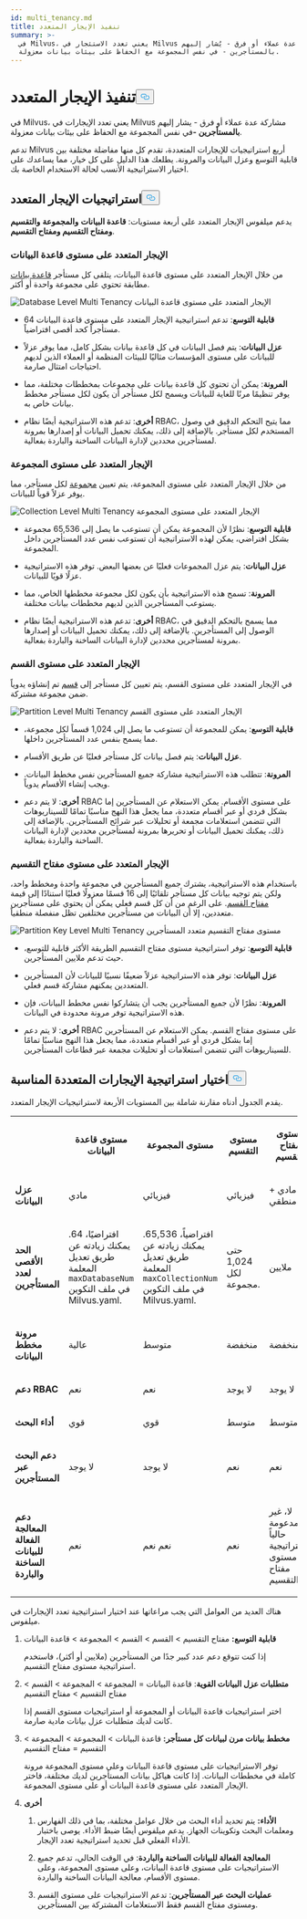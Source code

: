```yaml
---
id: multi_tenancy.md
title: تنفيذ الإيجار المتعدد
summary: >-
  في Milvus، يعني تعدد الاستئجار في Milvus مشاركة عدة عملاء أو فرق - يُشار إليهم
  بالمستأجرين - في نفس المجموعة مع الحفاظ على بيئات بيانات معزولة.
---
```

<h1 id="Implement-Multi-tenancy" class="common-anchor-header">تنفيذ الإيجار المتعدد<button data-href="#Implement-Multi-tenancy" class="anchor-icon" translate="no">
      <svg translate="no"
        aria-hidden="true"
        focusable="false"
        height="20"
        version="1.1"
        viewBox="0 0 16 16"
        width="16"
      >
        <path
          fill="#0092E4"
          fill-rule="evenodd"
          d="M4 9h1v1H4c-1.5 0-3-1.69-3-3.5S2.55 3 4 3h4c1.45 0 3 1.69 3 3.5 0 1.41-.91 2.72-2 3.25V8.59c.58-.45 1-1.27 1-2.09C10 5.22 8.98 4 8 4H4c-.98 0-2 1.22-2 2.5S3 9 4 9zm9-3h-1v1h1c1 0 2 1.22 2 2.5S13.98 12 13 12H9c-.98 0-2-1.22-2-2.5 0-.83.42-1.64 1-2.09V6.25c-1.09.53-2 1.84-2 3.25C6 11.31 7.55 13 9 13h4c1.45 0 3-1.69 3-3.5S14.5 6 13 6z"
        ></path>
      </svg>
    </button></h1><p>في Milvus، يعني تعدد الإيجارات في Milvus مشاركة عدة عملاء أو فرق - يشار إليهم <strong>بالمستأجرين -</strong>في نفس المجموعة مع الحفاظ على بيئات بيانات معزولة.</p>
<p>تدعم Milvus أربع استراتيجيات للإيجارات المتعددة، تقدم كل منها مفاضلة مختلفة بين قابلية التوسع وعزل البيانات والمرونة. يطلعك هذا الدليل على كل خيار، مما يساعدك على اختيار الاستراتيجية الأنسب لحالة الاستخدام الخاصة بك.</p>
<h2 id="Multi-tenancy-strategies" class="common-anchor-header">استراتيجيات الإيجار المتعدد<button data-href="#Multi-tenancy-strategies" class="anchor-icon" translate="no">
      <svg translate="no"
        aria-hidden="true"
        focusable="false"
        height="20"
        version="1.1"
        viewBox="0 0 16 16"
        width="16"
      >
        <path
          fill="#0092E4"
          fill-rule="evenodd"
          d="M4 9h1v1H4c-1.5 0-3-1.69-3-3.5S2.55 3 4 3h4c1.45 0 3 1.69 3 3.5 0 1.41-.91 2.72-2 3.25V8.59c.58-.45 1-1.27 1-2.09C10 5.22 8.98 4 8 4H4c-.98 0-2 1.22-2 2.5S3 9 4 9zm9-3h-1v1h1c1 0 2 1.22 2 2.5S13.98 12 13 12H9c-.98 0-2-1.22-2-2.5 0-.83.42-1.64 1-2.09V6.25c-1.09.53-2 1.84-2 3.25C6 11.31 7.55 13 9 13h4c1.45 0 3-1.69 3-3.5S14.5 6 13 6z"
        ></path>
      </svg>
    </button></h2><p>يدعم ميلفوس الإيجار المتعدد على أربعة مستويات: <strong>قاعدة البيانات</strong> <strong>والمجموعة</strong> <strong>والتقسيم</strong> <strong>ومفتاح التقسيم ومفتاح التقسيم</strong>.</p>
<h3 id="Database-level-multi-tenancy" class="common-anchor-header">الإيجار المتعدد على مستوى قاعدة البيانات</h3><p>من خلال الإيجار المتعدد على مستوى قاعدة البيانات، يتلقى كل مستأجر <a href="/docs/ar/manage_databases.md">قاعدة بيانات</a> مطابقة تحتوي على مجموعة واحدة أو أكثر.</p>
<p>
  
   <span class="img-wrapper"> <img translate="no" src="/docs/v2.6.x/assets/database-level-multi-tenancy.png" alt="Database Level Multi Tenancy" class="doc-image" id="database-level-multi-tenancy" />
   </span> <span class="img-wrapper"> <span>الإيجار المتعدد على مستوى قاعدة البيانات</span> </span></p>
<ul>
<li><p><strong>قابلية التوسع</strong>: تدعم استراتيجية الإيجار المتعدد على مستوى قاعدة البيانات 64 مستأجراً كحد أقصى افتراضياً.</p></li>
<li><p><strong>عزل البيانات</strong>: يتم فصل البيانات في كل قاعدة بيانات بشكل كامل، مما يوفر عزلاً للبيانات على مستوى المؤسسات مثاليًا للبيئات المنظمة أو العملاء الذين لديهم احتياجات امتثال صارمة.</p></li>
<li><p><strong>المرونة</strong>: يمكن أن تحتوي كل قاعدة بيانات على مجموعات بمخططات مختلفة، مما يوفر تنظيمًا مرنًا للغاية للبيانات ويسمح لكل مستأجر أن يكون لكل مستأجر مخطط بيانات خاص به.</p></li>
<li><p><strong>أخرى</strong>: تدعم هذه الاستراتيجية أيضًا نظام RBAC، مما يتيح التحكم الدقيق في وصول المستخدم لكل مستأجر. بالإضافة إلى ذلك، يمكنك تحميل البيانات أو إصدارها بمرونة لمستأجرين محددين لإدارة البيانات الساخنة والباردة بفعالية.</p></li>
</ul>
<h3 id="Collection-level-multi-tenancy" class="common-anchor-header">الإيجار المتعدد على مستوى المجموعة</h3><p>من خلال الإيجار المتعدد على مستوى المجموعة، يتم تعيين <a href="/docs/ar/manage-collections.md">مجموعة</a> لكل مستأجر، مما يوفر عزلاً قوياً للبيانات.</p>
<p>
  
   <span class="img-wrapper"> <img translate="no" src="/docs/v2.6.x/assets/collection-level-multi-tenancy.png" alt="Collection Level Multi Tenancy" class="doc-image" id="collection-level-multi-tenancy" />
   </span> <span class="img-wrapper"> <span>الإيجار المتعدد على مستوى المجموعة</span> </span></p>
<ul>
<li><p><strong>قابلية التوسع</strong>: نظرًا لأن المجموعة يمكن أن تستوعب ما يصل إلى 65,536 مجموعة بشكل افتراضي، يمكن لهذه الاستراتيجية أن تستوعب نفس عدد المستأجرين داخل المجموعة.</p></li>
<li><p><strong>عزل البيانات</strong>: يتم عزل المجموعات فعليًا عن بعضها البعض. توفر هذه الاستراتيجية عزلًا قويًا للبيانات.</p></li>
<li><p><strong>المرونة</strong>: تسمح هذه الاستراتيجية بأن يكون لكل مجموعة مخططها الخاص، مما يستوعب المستأجرين الذين لديهم مخططات بيانات مختلفة.</p></li>
<li><p><strong>أخرى</strong>: تدعم هذه الاستراتيجية أيضًا نظام RBAC، مما يسمح بالتحكم الدقيق في الوصول إلى المستأجرين. بالإضافة إلى ذلك، يمكنك تحميل البيانات أو إصدارها بمرونة لمستأجرين محددين لإدارة البيانات الساخنة والباردة بفعالية.</p></li>
</ul>
<h3 id="Partition-level-multi-tenancy" class="common-anchor-header">الإيجار المتعدد على مستوى القسم</h3><p>في الإيجار المتعدد على مستوى القسم، يتم تعيين كل مستأجر إلى <a href="/docs/ar/manage-partitions.md">قسم</a> تم إنشاؤه يدوياً ضمن مجموعة مشتركة.</p>
<p>
  
   <span class="img-wrapper"> <img translate="no" src="/docs/v2.6.x/assets/partition-level-multi-tenancy.png" alt="Partition Level Multi Tenancy" class="doc-image" id="partition-level-multi-tenancy" />
   </span> <span class="img-wrapper"> <span>الإيجار المتعدد على مستوى القسم</span> </span></p>
<ul>
<li><p><strong>قابلية التوسع</strong>: يمكن للمجموعة أن تستوعب ما يصل إلى 1,024 قسماً لكل مجموعة، مما يسمح بنفس عدد المستأجرين داخلها.</p></li>
<li><p><strong>عزل البيانات</strong>: يتم فصل بيانات كل مستأجر فعليًا عن طريق الأقسام.</p></li>
<li><p><strong>المرونة</strong>: تتطلب هذه الاستراتيجية مشاركة جميع المستأجرين نفس مخطط البيانات. ويجب إنشاء الأقسام يدوياً.</p></li>
<li><p><strong>أخرى</strong>: لا يتم دعم RBAC على مستوى الأقسام. يمكن الاستعلام عن المستأجرين إما بشكل فردي أو عبر أقسام متعددة، مما يجعل هذا النهج مناسبًا تمامًا للسيناريوهات التي تتضمن استعلامات مجمعة أو تحليلات عبر شرائح المستأجرين. بالإضافة إلى ذلك، يمكنك تحميل البيانات أو تحريرها بمرونة لمستأجرين محددين لإدارة البيانات الساخنة والباردة بفعالية.</p></li>
</ul>
<h3 id="Partition-key-level-multi-tenancy" class="common-anchor-header">الإيجار المتعدد على مستوى مفتاح التقسيم</h3><p>باستخدام هذه الاستراتيجية، يشترك جميع المستأجرين في مجموعة واحدة ومخطط واحد، ولكن يتم توجيه بيانات كل مستأجر تلقائيًا إلى 16 قسمًا معزولًا فعليًا استنادًا إلى قيمة <a href="/docs/ar/use-partition-key.md">مفتاح القسم</a>. على الرغم من أن كل قسم فعلي يمكن أن يحتوي على مستأجرين متعددين، إلا أن البيانات من مستأجرين مختلفين تظل منفصلة منطقياً.</p>
<p>
  
   <span class="img-wrapper"> <img translate="no" src="/docs/v2.6.x/assets/partition-key-level-multi-tenancy.png" alt="Partition Key Level Multi Tenancy" class="doc-image" id="partition-key-level-multi-tenancy" />
   </span> <span class="img-wrapper"> <span>مستوى مفتاح التقسيم متعدد المستأجرين</span> </span></p>
<ul>
<li><p><strong>قابلية التوسع</strong>: توفر استراتيجية مستوى مفتاح التقسيم الطريقة الأكثر قابلية للتوسع، حيث تدعم ملايين المستأجرين.</p></li>
<li><p><strong>عزل البيانات</strong>: توفر هذه الاستراتيجية عزلاً ضعيفًا نسبيًا للبيانات لأن المستأجرين المتعددين يمكنهم مشاركة قسم فعلي.</p></li>
<li><p><strong>المرونة</strong>: نظرًا لأن جميع المستأجرين يجب أن يتشاركوا نفس مخطط البيانات، فإن هذه الاستراتيجية توفر مرونة محدودة في البيانات.</p></li>
<li><p><strong>أخرى</strong>: لا يتم دعم RBAC على مستوى مفتاح القسم. يمكن الاستعلام عن المستأجرين إما بشكل فردي أو عبر أقسام متعددة، مما يجعل هذا النهج مناسبًا تمامًا للسيناريوهات التي تتضمن استعلامات أو تحليلات مجمعة عبر قطاعات المستأجرين.</p></li>
</ul>
<h2 id="Choosing-the-right-multi-tenancy-strategy" class="common-anchor-header">اختيار استراتيجية الإيجارات المتعددة المناسبة<button data-href="#Choosing-the-right-multi-tenancy-strategy" class="anchor-icon" translate="no">
      <svg translate="no"
        aria-hidden="true"
        focusable="false"
        height="20"
        version="1.1"
        viewBox="0 0 16 16"
        width="16"
      >
        <path
          fill="#0092E4"
          fill-rule="evenodd"
          d="M4 9h1v1H4c-1.5 0-3-1.69-3-3.5S2.55 3 4 3h4c1.45 0 3 1.69 3 3.5 0 1.41-.91 2.72-2 3.25V8.59c.58-.45 1-1.27 1-2.09C10 5.22 8.98 4 8 4H4c-.98 0-2 1.22-2 2.5S3 9 4 9zm9-3h-1v1h1c1 0 2 1.22 2 2.5S13.98 12 13 12H9c-.98 0-2-1.22-2-2.5 0-.83.42-1.64 1-2.09V6.25c-1.09.53-2 1.84-2 3.25C6 11.31 7.55 13 9 13h4c1.45 0 3-1.69 3-3.5S14.5 6 13 6z"
        ></path>
      </svg>
    </button></h2><p>يقدم الجدول أدناه مقارنة شاملة بين المستويات الأربعة لاستراتيجيات الإيجار المتعدد.</p>
<table>
   <tr>
     <th></th>
     <th><p><strong>مستوى قاعدة البيانات</strong></p></th>
     <th><p><strong>مستوى المجموعة</strong></p></th>
     <th><p><strong>مستوى التقسيم</strong></p></th>
     <th><p><strong>مستوى مفتاح التقسيم</strong></p></th>
   </tr>
   <tr>
     <td><p><strong>عزل البيانات</strong></p></td>
     <td><p>مادي</p></td>
     <td><p>فيزيائي</p></td>
     <td><p>فيزيائي</p></td>
     <td><p>مادي + منطقي</p></td>
   </tr>
   <tr>
     <td><p><strong>الحد الأقصى لعدد المستأجرين</strong></p></td>
     <td><p>افتراضيًا، 64. يمكنك زيادته عن طريق تعديل المعلمة <code translate="no">maxDatabaseNum</code> في ملف التكوين Milvus.yaml. </p></td>
     <td><p>افتراضياً، 65,536. يمكنك زيادته عن طريق تعديل المعلمة <code translate="no">maxCollectionNum</code> في ملف التكوين Milvus.yaml.</p></td>
     <td><p>حتى 1,024 لكل مجموعة. </p></td>
     <td><p>ملايين</p></td>
   </tr>
   <tr>
     <td><p><strong>مرونة مخطط البيانات</strong></p></td>
     <td><p>عالية</p></td>
     <td><p>متوسط</p></td>
     <td><p>منخفضة</p></td>
     <td><p>منخفضة</p></td>
   </tr>
   <tr>
     <td><p><strong>دعم RBAC</strong></p></td>
     <td><p>نعم</p></td>
     <td><p>نعم</p></td>
     <td><p>لا يوجد</p></td>
     <td><p>لا يوجد</p></td>
   </tr>
   <tr>
     <td><p><strong>أداء البحث</strong></p></td>
     <td><p>قوي</p></td>
     <td><p>قوي</p></td>
     <td><p>متوسط</p></td>
     <td><p>متوسط</p></td>
   </tr>
   <tr>
     <td><p><strong>دعم البحث عبر المستأجرين</strong></p></td>
     <td><p>لا يوجد</p></td>
     <td><p>لا يوجد</p></td>
     <td><p>نعم</p></td>
     <td><p>نعم</p></td>
   </tr>
   <tr>
     <td><p><strong>دعم المعالجة الفعالة للبيانات الساخنة والباردة</strong></p></td>
     <td><p>نعم</p></td>
     <td><p>نعم نعم</p></td>
     <td><p>نعم</p></td>
     <td><p>لا، غير مدعومة حالياً لاستراتيجية مستوى مفتاح التقسيم.</p></td>
   </tr>
</table>
<p>هناك العديد من العوامل التي يجب مراعاتها عند اختيار استراتيجية تعدد الإيجارات في ميلفوس.</p>
<ol>
<li><p><strong>قابلية التوسع:</strong> مفتاح التقسيم &gt; القسم &gt; القسم &gt; المجموعة &gt; قاعدة البيانات</p>
<p>إذا كنت تتوقع دعم عدد كبير جدًا من المستأجرين (ملايين أو أكثر)، فاستخدم استراتيجية مستوى مفتاح التقسيم.</p></li>
<li><p><strong>متطلبات عزل البيانات القوية</strong>: قاعدة البيانات = المجموعة &gt; المجموعة &gt; القسم &gt; مفتاح التقسيم &gt; مفتاح التقسيم</p>
<p>اختر استراتيجيات قاعدة البيانات أو المجموعة أو استراتيجيات مستوى القسم إذا كانت لديك متطلبات عزل بيانات مادية صارمة.</p></li>
<li><p><strong>مخطط بيانات مرن لبيانات كل مستأجر:</strong> قاعدة البيانات &gt; المجموعة &gt; المجموعة &gt; التقسيم = مفتاح التقسيم</p>
<p>توفر الاستراتيجيات على مستوى قاعدة البيانات وعلى مستوى المجموعة مرونة كاملة في مخططات البيانات. إذا كانت هياكل بيانات المستأجرين لديك مختلفة، فاختر الإيجار المتعدد على مستوى قاعدة البيانات أو على مستوى المجموعة.</p></li>
<li><p><strong>أخرى</strong></p>
<ol>
<li><p><strong>الأداء:</strong> يتم تحديد أداء البحث من خلال عوامل مختلفة، بما في ذلك الفهارس ومعلمات البحث وتكوينات الجهاز. يدعم ميلفوس أيضًا ضبط الأداء. يوصى باختبار الأداء الفعلي قبل تحديد استراتيجية تعدد الإيجار.</p></li>
<li><p><strong>المعالجة الفعالة للبيانات الساخنة والباردة</strong>: في الوقت الحالي، تدعم جميع الاستراتيجيات على مستوى قاعدة البيانات، وعلى مستوى المجموعة، وعلى مستوى الأقسام، معالجة البيانات الساخنة والباردة.</p></li>
<li><p><strong>عمليات البحث عبر المستأجرين</strong>: تدعم الاستراتيجيات على مستوى القسم ومستوى مفتاح القسم فقط الاستعلامات المشتركة بين المستأجرين.</p></li>
</ol></li>
</ol>
